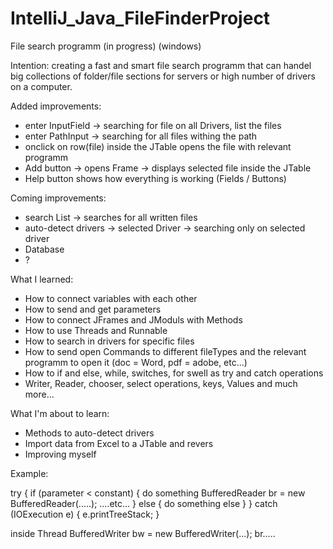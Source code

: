 # IntelliJ_Java_FileFinderProject
File search programm (in progress) (windows)

Intention: creating a fast and smart file search programm that can handel big collections of folder/file sections for servers or high number of drivers on a computer.

Added improvements:
 - enter InputField -> searching for file on all Drivers, list the files
 - enter PathInput -> searching for all files withing the path
 - onclick on row(file) inside the JTable opens the file with relevant programm
 - Add button -> opens Frame -> displays selected file inside the JTable
 - Help button shows how everything is working (Fields / Buttons)

Coming improvements:
 - search List -> searches for all written files
 - auto-detect drivers -> selected Driver -> searching only on selected driver
 - Database
 - ?


What I learned:
 - How to connect variables with each other
 - How to send and get parameters
 - How to connect JFrames and JModuls with Methods
 - How to use Threads and Runnable
 - How to search in drivers for specific files
 - How to send open Commands to different fileTypes and the relevant programm to open it (doc = Word, pdf = adobe, etc...)
 - How to if and else, while, switches, for swell as try and catch operations
 - Writer, Reader, chooser, select operations, keys, Values and much more...


What I'm about to learn:
 - Methods to auto-detect drivers
 - Import data from Excel to a JTable and revers
 - Improving myself


Example:

try {
    if (parameter < constant) {
        do something
        BufferedReader br = new BufferedReader(.....);
        ....etc...
    } else {
        do something else
    }
} catch (IOExecution e) {
   e.printTreeStack;
}

inside Thread
BufferedWriter bw = new BufferedWriter(...);
br.....

